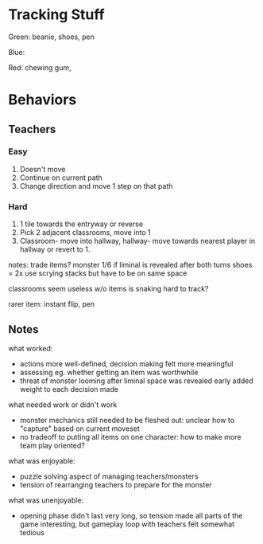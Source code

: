 # Tracking Stuff

Green: beanie, shoes, pen

Blue:

Red: chewing gum,

# Behaviors

## Teachers

### Easy
1. Doesn't move
2. Continue on current path
3. Change direction and move 1 step on that path

### Hard
1. 1 tile towards the entryway or reverse
2. Pick 2 adjacent classrooms, move into 1
3. Classroom- move into hallway, hallway- move towards nearest player in hallway or revert to 1.

notes:
trade items?
monster 1/6 if liminal is revealed after both turns
shoes = 2x use
scrying stacks but have to be on same space

classrooms seem useless w/o items
is snaking hard to track?

rarer item: instant flip, pen 

## Notes 

what worked:

- actions more well-defined, decision making felt more meaningful
- assessing eg. whether getting an item was worthwhile
- threat of monster looming after liminal space was revealed early added weight to each decision made

what needed work or didn't work

- monster mechanics still needed to be fleshed out: unclear how to "capture" based on current moveset
- no tradeoff to putting all items on one character: how to make more team play oriented?

what was enjoyable:

- puzzle solving aspect of managing teachers/monsters
- tension of rearranging teachers to prepare for the monster

what was unenjoyable:

- opening phase didn't last very long, so tension made all parts of the game interesting, but gameplay loop with teachers felt somewhat tedious